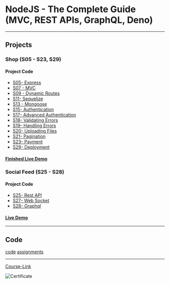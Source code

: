 # NodeJS - The Complete Guide (MVC, REST APIs, GraphQL, Deno)

---

## Projects

### Shop (S05 - S23, S29)

#### Project Code

- [S05- Express](./Projects/01-Shop/S05-%20Express/)
- [S07 - MVC](./Projects/01-Shop/S07%20-%20MVC/)
- [S09 - Dynamic Routes](./Projects/01-Shop/S09%20-%20Dynamic%20Routes/)
- [S11- Sequelize](./Projects/01-Shop/S11-%20Sequelize/)
- [S13 - Mongoose](./Projects/01-Shop/S13%20-%20Mongoose/)
- [S15- Authentication](./Projects/01-Shop/S15-%20Authentication/)
- [S17- Advanced Authentication](./Projects/01-Shop/S17-%20Advanced%20Authentication/)
- [S18- Validating Errors](./Projects/01-Shop/S18-%20Validating%20Input/)
- [S19- Handling Errors](./Projects/01-Shop/S19-%20Handling%20Errors/)
- [S20- Uploading Files ](./Projects/01-Shop/S20%20-%20Uploading%20Files/)
- [S21- Pagination](./Projects/01-Shop/S21-%20Pagination/)
- [S23- Payment](./Projects/01-Shop/S23-%20Payment/)
- [S29- Deployment](./Projects/01-Shop/S29-%20Deployment/)

#### [Finished Live Demo](https://node-4y1s.onrender.com/)

### Social Feed (S25 - S28)

#### Project Code

- [S25- Rest API](./Projects/02-Social-Feed/S25-%20Rest%20API/)
- [S27- Web Socket](./Projects/02-Social-Feed/S27-%20Web%20Socket/)
- [S28- Graphql](./Projects/02-Social-Feed/S28%20-%20Graphql/)

#### [Live Demo](https://social-feed-gryo.onrender.com/)

---

## Code

[code](Code)
[assignments](Code/Assignments/)

---

[Course-Link](https://www.udemy.com/course/nodejs-the-complete-guide/)<br>

![Certificate](https://udemy-certificate.s3.amazonaws.com/image/UC-b8bd71ca-48f6-4ef0-be42-8471883bf48b.jpg)
<br>
